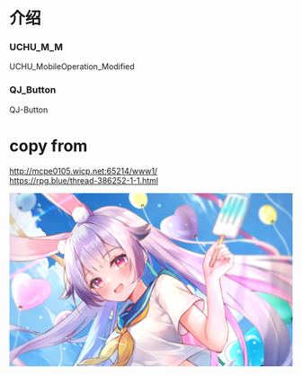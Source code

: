 # 介绍
### UCHU_M_M
UCHU_MobileOperation_Modified
### QJ_Button
QJ-Button
# copy from
http://mcpe0105.wicp.net:65214/www1/   
https://rpg.blue/thread-386252-1-1.html

![ll](ll.png)
